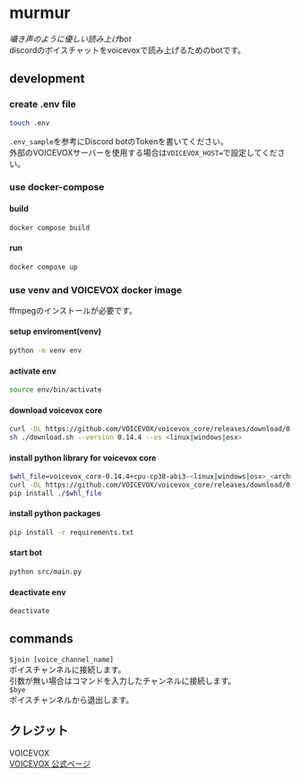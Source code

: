 # murmur
_囁き声のように優しい読み上げbot_  
discordのボイスチャットをvoicevoxで読み上げるためのbotです。  
## development

### create .env file
```bash
touch .env
```
`.env_sample`を参考にDiscord botのTokenを書いてください。  
外部のVOICEVOXサーバーを使用する場合は`VOICEVOX_HOST=`で設定してください。
### use docker-compose
#### build
```bash
docker compose build
```
#### run
```bash
docker compose up
```
### use venv and VOICEVOX docker image
ffmpegのインストールが必要です。
#### setup enviroment(venv)
```bash
python -m venv env
```
#### activate env
```bash
source env/bin/activate
```
#### download voicevox core
```bash
curl -OL https://github.com/VOICEVOX/voicevox_core/releases/download/0.14.4/download.sh
sh ./download.sh --version 0.14.4 --os <linux|windows|osx>
```
#### install python library for voicevox core
```bash
$whl_file=voicevox_core-0.14.4+cpu-cp38-abi3-<linux|windows|osx>_<arch>.whl
curl -OL https://github.com/VOICEVOX/voicevox_core/releases/download/0.14.4/$whl_file
pip install ./$whl_file
```
#### install python packages
```bash
pip install -r requirements.txt
```
#### start bot
```bash
python src/main.py
```
#### deactivate env
```bash
deactivate
```

## commands
`$join [voice_channel_name]`  
ボイスチャンネルに接続します。  
引数が無い場合はコマンドを入力したチャンネルに接続します。  
`$bye`  
ボイスチャンネルから退出します。

## クレジット
VOICEVOX  
[VOICEVOX 公式ページ](https://voicevox.hiroshiba.jp/)
